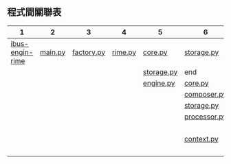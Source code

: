 ## 程式間關聯表

| 1                                            | 2                                   | 3                                         | 4                                  | 5                                        | 6                                            | 7                                        | 8                                                  | 9   |
|----------------------------------------------|-------------------------------------|-------------------------------------------|------------------------------------|------------------------------------------|----------------------------------------------|------------------------------------------|----------------------------------------------------|-----|
| [ibus-engin-rime](ibus-rime/ibus-engine-rime) | [main.py](ibus-rime/engine/main.py) | [factory.py](ibus-rime/engine/factory.py) | [rime.py](ibus-rime/engine/rime.py) | [core.py](ibus-rime/engine/core.py)       | [storage.py](ibus-rime/engine/storage.py)     | end                                      |                                                    |     |
|                                              |                                     |                                           |                                    | [storage.py](ibus-rime/engine/storage.py) | end                                          |                                          |                                                    |     |
|                                              |                                     |                                           |                                    | [engine.py](ibus-rime/engine/engine.py)     | [core.py](ibus-rime/engine/core.py)           | [storage.py](ibus-rime/engine/storage.py) | end                                                |     |
|                                              |                                     |                                           |                                    |                                          | [composer.py](ibus-rime/engine/composer.py)   | [core.py](ibus-rime/engine/core.py)       | [storage.py](ibus-rime/engine/storage.py)           | end |
|                                              |                                     |                                           |                                    |                                          | [storage.py](ibus-rime/engine/storage.py)     | end                                      |                                                    |     |
|                                              |                                     |                                           |                                    |                                          | [processor.py](ibus-rime/engine/processor.py) | [core.py](ibus-rime/engine/core.py)       | [storage.py](ibus-rime/engine/storage.py)           | end |
|                                              |                                     |                                           |                                    |                                          |                                              | [storage.py](ibus-rime/engine/core.py)    | end                                                |     |
|                                              |                                     |                                           |                                    |                                          | [context.py](ibus-rime/engine/context.py)     | [builder.py](ibus-rime/engine/builder.py) | [algebra.py](ibus-rime/engine/algebra.py)           | end |
|                                              |                                     |                                           |                                    |                                          |                                              |                                          | [segmentation.py](ibus-rime/engine/segmentation.py) | end |
